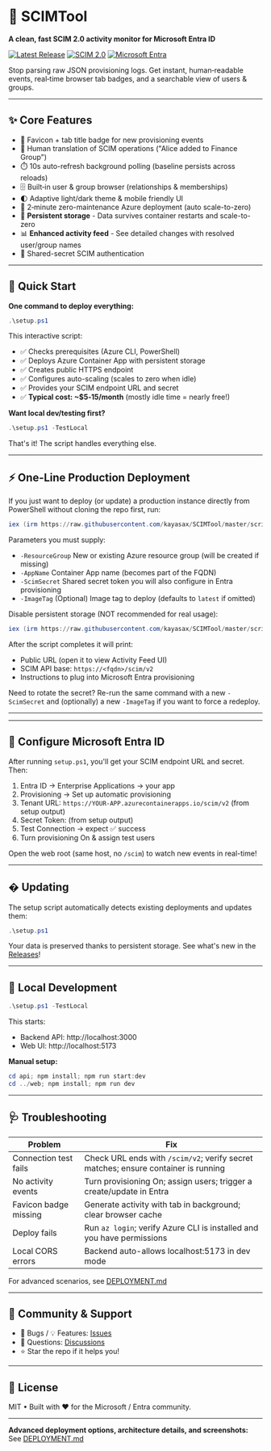 # 🎯 SCIMTool
**A clean, fast SCIM 2.0 activity monitor for Microsoft Entra ID**

[![Latest Release](https://img.shields.io/github/v/release/kayasax/SCIMTool?style=flat-square&color=2ea043)](https://github.com/kayasax/SCIMTool/releases/latest) [![SCIM 2.0](https://img.shields.io/badge/SCIM-2.0-00a1f1?style=flat-square)](https://scim.cloud/) [![Microsoft Entra](https://img.shields.io/badge/Microsoft-Entra_ID-ff6b35?style=flat-square)](https://entra.microsoft.com/)

Stop parsing raw JSON provisioning logs. Get instant, human‑readable events, real‑time browser tab badges, and a searchable view of users & groups.

---

## ✨ Core Features

- 🔔 Favicon + tab title badge for new provisioning events
- 🧠 Human translation of SCIM operations ("Alice added to Finance Group")
- ⏱️ 10s auto-refresh background polling (baseline persists across reloads)
- 🗄️ Built‑in user & group browser (relationships & memberships)
- 🌓 Adaptive light/dark theme & mobile friendly UI
- 🚀 2‑minute zero-maintenance Azure deployment (auto scale-to-zero)
- 💾 **Persistent storage** - Data survives container restarts and scale-to-zero
- 📊 **Enhanced activity feed** - See detailed changes with resolved user/group names
- 🔐 Shared-secret SCIM authentication

---

## 🚀 Quick Start

**One command to deploy everything:**

```powershell
.\setup.ps1
```

This interactive script:
- ✅ Checks prerequisites (Azure CLI, PowerShell)
- ✅ Deploys Azure Container App with persistent storage
- ✅ Creates public HTTPS endpoint
- ✅ Configures auto-scaling (scales to zero when idle)
- ✅ Provides your SCIM endpoint URL and secret
- ✅ **Typical cost: ~$5‑15/month** (mostly idle time = nearly free!)

**Want local dev/testing first?**

```powershell
.\setup.ps1 -TestLocal
```

That's it! The script handles everything else.

---

## ⚡ One-Line Production Deployment

If you just want to deploy (or update) a production instance directly from PowerShell without cloning the repo first, run:

```powershell
iex (irm https://raw.githubusercontent.com/kayasax/SCIMTool/master/scripts/deploy-azure.ps1) -ResourceGroup "scimtool-rg" -AppName "scimtool-prod" -ScimSecret "YOUR-SECRET" -ImageTag "0.7.11"
```

Parameters you must supply:
- `-ResourceGroup`  New or existing Azure resource group (will be created if missing)
- `-AppName`        Container App name (becomes part of the FQDN)
- `-ScimSecret`     Shared secret token you will also configure in Entra provisioning
- `-ImageTag`       (Optional) Image tag to deploy (defaults to `latest` if omitted)

Disable persistent storage (NOT recommended for real usage):
```powershell
iex (irm https://raw.githubusercontent.com/kayasax/SCIMTool/master/scripts/deploy-azure.ps1) -ResourceGroup "scimtool-test" -AppName "scimtool-ephemeral" -ScimSecret "TEMP-SECRET" -EnablePersistentStorage:$false
```

After the script completes it will print:
- Public URL (open it to view Activity Feed UI)
- SCIM API base: `https://<fqdn>/scim/v2`
- Instructions to plug into Microsoft Entra provisioning

Need to rotate the secret? Re-run the same command with a new `-ScimSecret` and (optionally) a new `-ImageTag` if you want to force a redeploy.

---

---

## 🔧 Configure Microsoft Entra ID

After running `setup.ps1`, you'll get your SCIM endpoint URL and secret. Then:

1. Entra ID → Enterprise Applications → your app
2. Provisioning → Set up automatic provisioning
3. Tenant URL: `https://YOUR-APP.azurecontainerapps.io/scim/v2` (from setup output)
4. Secret Token: (from setup output)
5. Test Connection → expect ✅ success
6. Turn provisioning On & assign test users

Open the web root (same host, no `/scim`) to watch new events in real-time!

---

## � Updating

The setup script automatically detects existing deployments and updates them:

```powershell
.\setup.ps1
```

Your data is preserved thanks to persistent storage. See what's new in the [Releases](https://github.com/kayasax/SCIMTool/releases)!

---

## 🧪 Local Development

```powershell
.\setup.ps1 -TestLocal
```

This starts:
- Backend API: http://localhost:3000
- Web UI: http://localhost:5173

**Manual setup:**
```powershell
cd api; npm install; npm run start:dev
cd ../web; npm install; npm run dev
```

---

## 🩺 Troubleshooting

| Problem | Fix |
|---------|-----|
| Connection test fails | Check URL ends with `/scim/v2`; verify secret matches; ensure container is running |
| No activity events | Turn provisioning On; assign users; trigger a create/update in Entra |
| Favicon badge missing | Generate activity with tab in background; clear browser cache |
| Deploy fails | Run `az login`; verify Azure CLI is installed and you have permissions |
| Local CORS errors | Backend auto-allows localhost:5173 in dev mode |

For advanced scenarios, see [DEPLOYMENT.md](./DEPLOYMENT.md)

---

## 🤝 Community & Support

- 🐛 Bugs / 💡 Features: [Issues](https://github.com/kayasax/SCIMTool/issues)
- 💬 Questions: [Discussions](https://github.com/kayasax/SCIMTool/discussions)
- ⭐ Star the repo if it helps you!

---

## 📜 License

MIT • Built with ❤️ for the Microsoft / Entra community.

---

**Advanced deployment options, architecture details, and screenshots:** See [DEPLOYMENT.md](./DEPLOYMENT.md)


